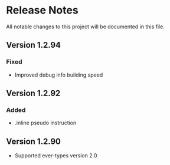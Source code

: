 # Release Notes

All notable changes to this project will be documented in this file.

## Version 1.2.94

### Fixed

- Improved debug info building speed

## Version 1.2.92

### Added

- .inline pseudo instruction

## Version 1.2.90

- Supported ever-types version 2.0
